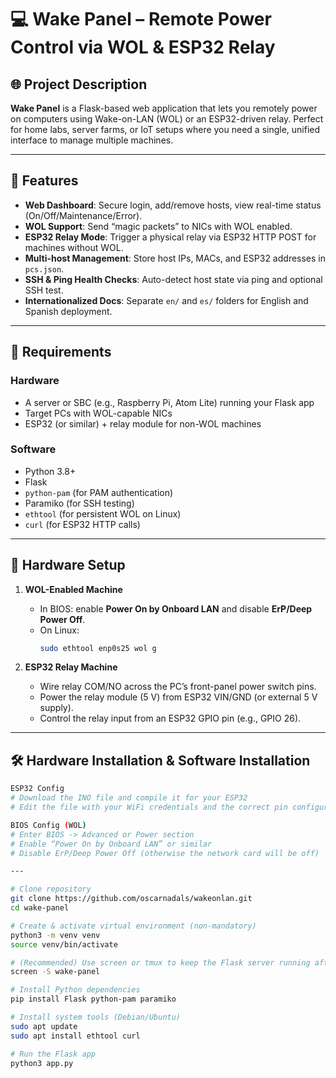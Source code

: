 # 💻 Wake Panel – Remote Power Control via WOL & ESP32 Relay

## 🌐 Project Description

**Wake Panel** is a Flask-based web application that lets you remotely power on computers using Wake-on-LAN (WOL) or an ESP32-driven relay. Perfect for home labs, server farms, or IoT setups where you need a single, unified interface to manage multiple machines.

---

## 🚀 Features

- **Web Dashboard**: Secure login, add/remove hosts, view real-time status (On/Off/Maintenance/Error).  
- **WOL Support**: Send “magic packets” to NICs with WOL enabled.  
- **ESP32 Relay Mode**: Trigger a physical relay via ESP32 HTTP POST for machines without WOL.  
- **Multi-host Management**: Store host IPs, MACs, and ESP32 addresses in `pcs.json`.  
- **SSH & Ping Health Checks**: Auto-detect host state via ping and optional SSH test.  
- **Internationalized Docs**: Separate `en/` and `es/` folders for English and Spanish deployment.

---

## 🎯 Requirements

### Hardware
- A server or SBC (e.g., Raspberry Pi, Atom Lite) running your Flask app  
- Target PCs with WOL-capable NICs  
- ESP32 (or similar) + relay module for non-WOL machines  

### Software
- Python 3.8+  
- Flask  
- `python-pam` (for PAM authentication)  
- Paramiko (for SSH testing)  
- `ethtool` (for persistent WOL on Linux)  
- `curl` (for ESP32 HTTP calls)

---

## 🔧 Hardware Setup

1. **WOL-Enabled Machine**  
   - In BIOS: enable **Power On by Onboard LAN** and disable **ErP/Deep Power Off**.  
   - On Linux:
     ```bash
     sudo ethtool enp0s25 wol g
     ```

2. **ESP32 Relay Machine**  
   - Wire relay COM/NO across the PC’s front-panel power switch pins.  
   - Power the relay module (5 V) from ESP32 VIN/GND (or external 5 V supply).  
   - Control the relay input from an ESP32 GPIO pin (e.g., GPIO 26).

---

## 🛠️ Hardware Installation & Software Installation

```bash
ESP32 Config
# Download the INO file and compile it for your ESP32
# Edit the file with your WiFi credentials and the correct pin configuration

BIOS Config (WOL)
# Enter BIOS -> Advanced or Power section
# Enable “Power On by Onboard LAN” or similar
# Disable ErP/Deep Power Off (otherwise the network card will be off)

---

# Clone repository
git clone https://github.com/oscarnadals/wakeonlan.git
cd wake-panel

# Create & activate virtual environment (non-mandatory)
python3 -m venv venv
source venv/bin/activate

# (Recommended) Use screen or tmux to keep the Flask server running after SSH disconnects:
screen -S wake-panel

# Install Python dependencies
pip install Flask python-pam paramiko

# Install system tools (Debian/Ubuntu)
sudo apt update
sudo apt install ethtool curl

# Run the Flask app
python3 app.py
